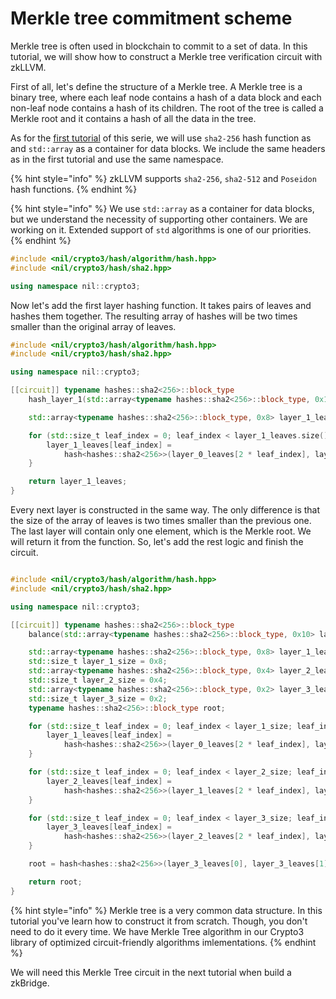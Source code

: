 # Merkle tree commitment scheme

Merkle tree is often used in blockchain to commit to a set of data. In this tutorial, we will show how to construct a Merkle tree verification circuit with zkLLVM.

First of all, let's define the structure of a Merkle tree. A Merkle tree is a binary tree, where each leaf node contains a hash of a data block and each non-leaf node contains a hash of its children. The root of the tree is called a Merkle root and it contains a hash of all the data in the tree.

As for the [first tutorial](01-hashes.md) of this serie, we will use `sha2-256` hash function as and `std::array` as a container for data blocks. We include the same headers as in the first tutorial and use the same namespace.

{% hint style="info" %}
zkLLVM supports `sha2-256`, `sha2-512` and `Poseidon` hash functions.
{% endhint %}

{% hint style="info" %}
We use `std::array` as a container for data blocks, but we understand the necessity of supporting other containers. We are working on it. Extended support of `std` algorithms is one of our priorities.
{% endhint %}

```cpp
#include <nil/crypto3/hash/algorithm/hash.hpp>
#include <nil/crypto3/hash/sha2.hpp>

using namespace nil::crypto3;
```

Now let's add the first layer hashing function. It takes pairs of leaves and hashes them together. The resulting array of hashes will be two times smaller than the original array of leaves.

```cpp
#include <nil/crypto3/hash/algorithm/hash.hpp>
#include <nil/crypto3/hash/sha2.hpp>

using namespace nil::crypto3;

[[circuit]] typename hashes::sha2<256>::block_type
    hash_layer_1(std::array<typename hashes::sha2<256>::block_type, 0x10> layer_0_leaves) {

    std::array<typename hashes::sha2<256>::block_type, 0x8> layer_1_leaves;

    for (std::size_t leaf_index = 0; leaf_index < layer_1_leaves.size(); leaf_index++) {
        layer_1_leaves[leaf_index] =
            hash<hashes::sha2<256>>(layer_0_leaves[2 * leaf_index], layer_0_leaves[2 * leaf_index + 1]);
    }

    return layer_1_leaves;
}
```

Every next layer is constructed in the same way. The only difference is that the size of the array of leaves is two times smaller than the previous one. The last layer will contain only one element, which is the Merkle root. We will return it from the function. So, let's add the rest logic and finish the circuit.

```cpp

#include <nil/crypto3/hash/algorithm/hash.hpp>
#include <nil/crypto3/hash/sha2.hpp>

using namespace nil::crypto3;

[[circuit]] typename hashes::sha2<256>::block_type
    balance(std::array<typename hashes::sha2<256>::block_type, 0x10> layer_0_leaves) {

    std::array<typename hashes::sha2<256>::block_type, 0x8> layer_1_leaves;
    std::size_t layer_1_size = 0x8;
    std::array<typename hashes::sha2<256>::block_type, 0x4> layer_2_leaves;
    std::size_t layer_2_size = 0x4;
    std::array<typename hashes::sha2<256>::block_type, 0x2> layer_3_leaves;
    std::size_t layer_3_size = 0x2;
    typename hashes::sha2<256>::block_type root;

    for (std::size_t leaf_index = 0; leaf_index < layer_1_size; leaf_index++) {
        layer_1_leaves[leaf_index] =
            hash<hashes::sha2<256>>(layer_0_leaves[2 * leaf_index], layer_0_leaves[2 * leaf_index + 1]);
    }

    for (std::size_t leaf_index = 0; leaf_index < layer_2_size; leaf_index++) {
        layer_2_leaves[leaf_index] =
            hash<hashes::sha2<256>>(layer_1_leaves[2 * leaf_index], layer_1_leaves[2 * leaf_index + 1]);
    }

    for (std::size_t leaf_index = 0; leaf_index < layer_3_size; leaf_index++) {
        layer_3_leaves[leaf_index] =
            hash<hashes::sha2<256>>(layer_2_leaves[2 * leaf_index], layer_2_leaves[2 * leaf_index + 1]);
    }

    root = hash<hashes::sha2<256>>(layer_3_leaves[0], layer_3_leaves[1]);

    return root;
}
```
{% hint style="info" %}
Merkle tree is a very common data structure. In this tutorial you've learn how to construct it from scratch. Though, you don't need to do it every time. We have Merkle Tree algorithm in our Crypto3 library of optimized circuit-friendly algorithms imlementations.
{% endhint %}

We will need this Merkle Tree circuit in the next tutorial when build a zkBridge.
